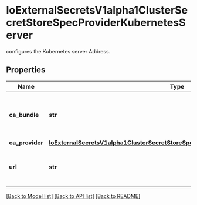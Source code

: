# IoExternalSecretsV1alpha1ClusterSecretStoreSpecProviderKubernetesServer

configures the Kubernetes server Address.
## Properties
Name | Type | Description | Notes
------------ | ------------- | ------------- | -------------
**ca_bundle** | **str** | CABundle is a base64-encoded CA certificate | [optional] 
**ca_provider** | [**IoExternalSecretsV1alpha1ClusterSecretStoreSpecProviderKubernetesServerCaProvider**](IoExternalSecretsV1alpha1ClusterSecretStoreSpecProviderKubernetesServerCaProvider.md) |  | [optional] 
**url** | **str** | configures the Kubernetes server Address. | [optional] 

[[Back to Model list]](../README.md#documentation-for-models) [[Back to API list]](../README.md#documentation-for-api-endpoints) [[Back to README]](../README.md)


